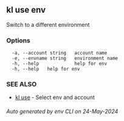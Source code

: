 ## kl use env

Switch to a different environment



### Options

```
  -a, --account string   account name
  -e, --envname string   environment name
  -h, --help             help for env
  -h, --help   help for env
```

### SEE ALSO

* [kl use](kl_use.md)  - Select env and account

###### Auto generated by env CLI on 24-May-2024
